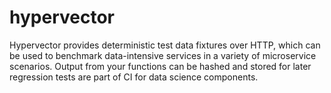 # hypervector

Hypervector provides deterministic test data fixtures over HTTP, which can be used to benchmark data-intensive
services in a variety of microservice scenarios. Output from your functions can be hashed and stored for later
regression tests are part of CI for data science components.